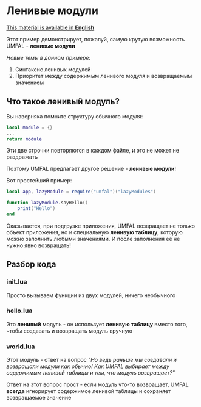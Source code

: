 # Ленивые модули
[This material is available in **English**](https://github.com/AtomicScience/UMFAL/tree/master/examples/06-lazyModules)

Этот пример демонстрирует, пожалуй, самую крутую возможность UMFAL - **ленивые модули**

*Новые темы в данном примере:*
1. Синтаксис ленивых модулей
2. Приоритет между содержимым ленивого модуля и возвращаемым значением

## Что такое ленивый модуль?
Вы наверняка помните структуру обычного модуля:
```lua
local module = {}
...
return module
```
Эти две строчки повторяются в каждом файле, и это не может не раздражать

Поэтому UMFAL предлагает другое решение - **ленивые модули**!

Вот простейший пример:
```lua
local app, lazyModule = require("umfal")("lazyModules") 

function lazyModule.sayHello()
    print("Hello")
end
```
Оказывается, при подгрузке приложения, UMFAL возвращает не только объект приложения, но и специальную **ленивую таблицу**, которую можно заполнить любыми значениями. И после заполнения её не нужно явно возвращать!

## Разбор кода
### init.lua
Просто вызываем функции из двух модулей, ничего необычного
### hello.lua
Это **ленивый** модуль - он использует **ленивую таблицу** вместо того, чтобы создавать и возвращать модуль вручную
### world.lua
Этот модуль - ответ на вопрос *"Но ведь раньше мы создавали и возвращали модули как обычно! Как UMFAL выбирает между содержимым ленивой таблицы и тем, что модуль возвращает?"*

Ответ на этот вопрос прост - если модуль что-то возвращает, UMFAL **всегда** игнорирует содержимое ленивой таблицы и сохраняет возвращаемое значение